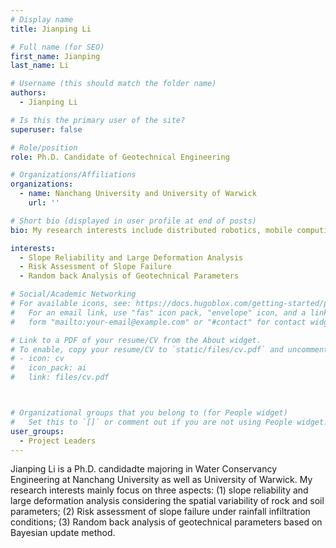 ```yaml
---
# Display name
title: Jianping Li

# Full name (for SEO)
first_name: Jianping
last_name: Li

# Username (this should match the folder name)
authors:
  - Jianping Li

# Is this the primary user of the site?
superuser: false

# Role/position
role: Ph.D. Candidate of Geotechnical Engineering

# Organizations/Affiliations
organizations:
  - name: Nanchang University and University of Warwick
    url: ''

# Short bio (displayed in user profile at end of posts)
bio: My research interests include distributed robotics, mobile computing and programmable matter.

interests:
  - Slope Reliability and Large Deformation Analysis
  - Risk Assessment of Slope Failure
  - Random back Analysis of Geotechnical Parameters 

# Social/Academic Networking
# For available icons, see: https://docs.hugoblox.com/getting-started/page-builder/#icons
#   For an email link, use "fas" icon pack, "envelope" icon, and a link in the
#   form "mailto:your-email@example.com" or "#contact" for contact widget.

# Link to a PDF of your resume/CV from the About widget.
# To enable, copy your resume/CV to `static/files/cv.pdf` and uncomment the lines below.
# - icon: cv
#   icon_pack: ai
#   link: files/cv.pdf



# Organizational groups that you belong to (for People widget)
#   Set this to `[]` or comment out if you are not using People widget.
user_groups:
  - Project Leaders
---
```


Jianping Li is a Ph.D. candidadte majoring in Water Conservancy Engineering at Nanchang University as well as University of Warwick. My research interests mainly focus on three aspects: (1) slope reliability and large deformation analysis considering the spatial variability of rock and soil parameters; (2) Risk assessment of slope failure under rainfall infiltration conditions; (3) Random back analysis of geotechnical parameters based on Bayesian update method.


